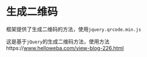 # 生成二维码

框架提供了生成二维码的方法，使用`jquery.qrcode.min.js`

这是基于`jQuery`的生成二维码方法，使用方法https://www.helloweba.com/view-blog-226.html

